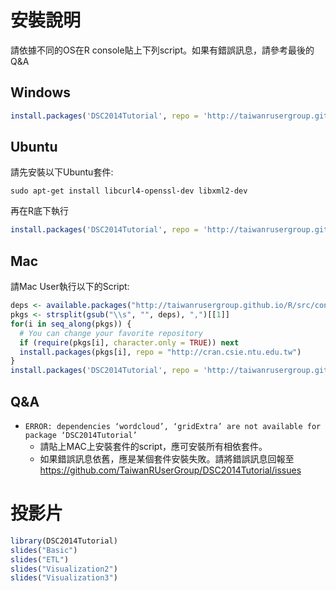 # 安裝說明

請依據不同的OS在R console貼上下列script。如果有錯誤訊息，請參考最後的Q&A

## Windows

```r
install.packages('DSC2014Tutorial', repo = 'http://taiwanrusergroup.github.io/R', type = 'win.binary')
```

## Ubuntu

請先安裝以下Ubuntu套件:

```
sudo apt-get install libcurl4-openssl-dev libxml2-dev
```

再在R底下執行

```r
install.packages('DSC2014Tutorial', repo = 'http://taiwanrusergroup.github.io/R', type = 'source')
```

## Mac

請Mac User執行以下的Script:

```r
deps <- available.packages("http://taiwanrusergroup.github.io/R/src/contrib")[1,"Imports"]
pkgs <- strsplit(gsub("\\s", "", deps), ",")[[1]]
for(i in seq_along(pkgs)) {
  # You can change your favorite repository
  if (require(pkgs[i], character.only = TRUE)) next
  install.packages(pkgs[i], repo = "http://cran.csie.ntu.edu.tw")
}
install.packages('DSC2014Tutorial', repo = 'http://taiwanrusergroup.github.io/R', type = 'source')
```

## Q&A

- `ERROR: dependencies ‘wordcloud’, ‘gridExtra’ are not available for package ‘DSC2014Tutorial’`
    - 請貼上MAC上安裝套件的script，應可安裝所有相依套件。
    - 如果錯誤訊息依舊，應是某個套件安裝失敗。請將錯誤訊息回報至<https://github.com/TaiwanRUserGroup/DSC2014Tutorial/issues>

# 投影片

```r
library(DSC2014Tutorial)
slides("Basic")
slides("ETL")
slides("Visualization2")
slides("Visualization3")
```
